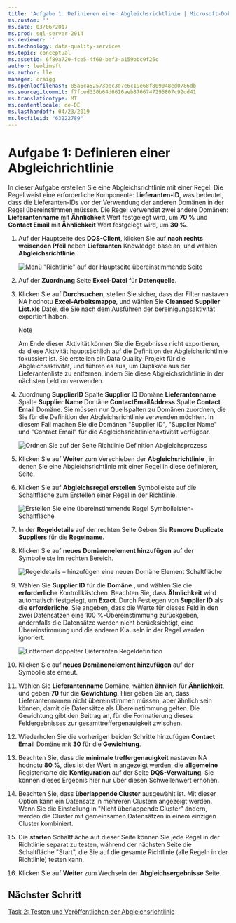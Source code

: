 ```yaml
---
title: 'Aufgabe 1: Definieren einer Abgleichsrichtlinie | Microsoft-Dokumentation'
ms.custom: ''
ms.date: 03/06/2017
ms.prod: sql-server-2014
ms.reviewer: ''
ms.technology: data-quality-services
ms.topic: conceptual
ms.assetid: 6f89a720-fce5-4f60-bef3-a159bbc9f25c
author: leolimsft
ms.author: lle
manager: craigg
ms.openlocfilehash: 85a6ca52573bec3d7e6c19e68f809048ed0786db
ms.sourcegitcommit: f7fced330b64d6616aeb8766747295807c92dd41
ms.translationtype: MT
ms.contentlocale: de-DE
ms.lasthandoff: 04/23/2019
ms.locfileid: "63222789"
---
```

# <a name="task-1-defining-a-matching-policy"></a>Aufgabe 1: Definieren einer Abgleichrichtlinie
  In dieser Aufgabe erstellen Sie eine Abgleichsrichtlinie mit einer Regel. Die Regel weist eine erforderliche Komponente: **Lieferanten-ID**, was bedeutet, dass die Lieferanten-IDs vor der Verwendung der anderen Domänen in der Regel übereinstimmen müssen. Die Regel verwendet zwei andere Domänen: **Lieferantenname** mit **Ähnlichkeit** Wert festgelegt wird, um **70 %** und **Contact Email** mit **Ähnlichkeit** Wert festgelegt wird, um **30 %**.  
  
1.  Auf der Hauptseite des **DQS-Client**, klicken Sie auf **nach rechts weisenden Pfeil** neben **Lieferanten** Knowledge base an, und wählen **Abgleichsrichtlinie**.  
  
     ![Menü "Richtlinie" auf der Hauptseite übereinstimmende Seite](../../2014/tutorials/media/et-definingamatchingpolicy-01.jpg "übereinstimmende Richtlinie im Menü auf der Hauptseite Seite")  
  
2.  Auf der **Zuordnung** Seite **Excel-Datei** für **Datenquelle**.  
  
3.  Klicken Sie auf **Durchsuchen**, stellen Sie sicher, dass der Filter nastaven NA hodnotu **Excel-Arbeitsmappe**, und wählen Sie **Cleansed Supplier List.xls** Datei, die Sie nach dem Ausführen der bereinigungsaktivität exportiert haben.  
  
    > [!NOTE]  
    >  Am Ende dieser Aktivität können Sie die Ergebnisse nicht exportieren, da diese Aktivität hauptsächlich auf die Definition der Abgleichsrichtlinie fokussiert ist. Sie erstellen ein Data Quality-Projekt für die Abgleichsaktivität, und führen es aus, um Duplikate aus der Lieferantenliste zu entfernen, indem Sie diese Abgleichsrichtlinie in der nächsten Lektion verwenden.  
  
4.  Zuordnung **SupplierID** Spalte **Supplier ID** Domäne **Lieferantenname** Spalte **Supplier Name** Domäne  **ContactEmailAddress** Spalte **Contact Email** Domäne. Sie müssen nur Quellspalten zu Domänen zuordnen, die Sie für die Definition der Abgleichsrichtlinie verwenden möchten. In diesem Fall machen Sie die Domänen "Supplier ID", "Supplier Name" und "Contact Email" für die Abgleichsrichtlinienaktivität verfügbar.  
  
     ![Ordnen Sie auf der Seite Richtlinie Definition Abgleichsprozess](../../2014/tutorials/media/et-definingamatchingpolicy-02.jpg "Seite übereinstimmender Definitionsprozess für die Richtlinie \"zuordnen\"")  
  
5.  Klicken Sie auf **Weiter** zum Verschieben der **Abgleichsrichtlinie** , in denen Sie eine Abgleichsrichtlinie mit einer Regel in diese definieren, Seite.  
  
6.  Klicken Sie auf **Abgleichsregel erstellen** Symbolleiste auf die Schaltfläche zum Erstellen einer Regel in der Richtlinie.  
  
     ![Erstellen Sie eine übereinstimmende Regel Symbolleisten-Schaltfläche](../../2014/tutorials/media/et-definingamatchingpolicy-03.jpg "erstellen Sie eine übereinstimmende Regel Symbolleisten-Schaltfläche")  
  
7.  In der **Regeldetails** auf der rechten Seite Geben Sie **Remove Duplicate Suppliers** für die **Regelname**.  
  
8.  Klicken Sie auf **neues Domänenelement hinzufügen** auf der Symbolleiste im rechten Bereich.  
  
     ![Regeldetails – hinzufügen eine neuen Domäne Element Schaltfläche](../../2014/tutorials/media/et-definingamatchingpolicy-04.jpg "Regeldetails – eine neue Domäne-Element-Schaltfläche \"hinzufügen\"")  
  
9. Wählen Sie **Supplier ID** für die **Domäne** , und wählen Sie die **erforderliche** Kontrollkästchen. Beachten Sie, dass **Ähnlichkeit** wird automatisch festgelegt, um **Exact**. Durch Festlegen von **Supplier ID** als die **erforderliche**, Sie angeben, dass die Werte für dieses Feld in den zwei Datensätzen eine 100 %-Übereinstimmung zurückgeben, andernfalls die Datensätze werden nicht berücksichtigt, eine Übereinstimmung und die anderen Klauseln in der Regel werden ignoriert.  
  
     ![Entfernen doppelter Lieferanten Regeldefinition](../../2014/tutorials/media/et-definingamatchingpolicy-05.jpg "Entfernen doppelter Lieferanten Regeldefinition")  
  
10. Klicken Sie auf **neues Domänenelement hinzufügen** auf der Symbolleiste erneut.  
  
11. Wählen Sie **Lieferantenname** Domäne, wählen **ähnlich** für **Ähnlichkeit**, und geben **70** für die **Gewichtung**.  Hier geben Sie an, dass Lieferantennamen nicht übereinstimmen müssen, aber ähnlich sein können, damit die Datensätze als Übereinstimmung gelten. Die Gewichtung gibt den Beitrag an, für die Formatierung dieses Feldergebnisses zur gesamttreffergenauigkeit zwischen.  
  
12. Wiederholen Sie die vorherigen beiden Schritte hinzufügen **Contact Email** Domäne mit **30** für die **Gewichtung**.  
  
13. Beachten Sie, dass die **minimale treffergenauigkeit** nastaven NA hodnotu **80 %**, dies ist der Wert in angezeigt werden, die **allgemeine** Registerkarte die **Konfiguration** auf der Seite **DQS-Verwaltung**. Sie können dieses Ergebnis hier nur über diesen Schwellenwert erhöhen.  
  
14. Beachten Sie, dass **überlappende Cluster** ausgewählt ist. Mit dieser Option kann ein Datensatz in mehreren Clustern angezeigt werden. Wenn Sie die Einstellung in "Nicht überlappende Cluster" ändern, werden die Cluster mit gemeinsamen Datensätzen in einem einzigen Cluster kombiniert.  
  
15. Die **starten** Schaltfläche auf dieser Seite können Sie jede Regel in der Richtlinie separat zu testen, während der nächsten Seite die Schaltfläche "Start", die Sie auf die gesamte Richtlinie (alle Regeln in der Richtlinie) testen kann.  
  
16. Klicken Sie auf **Weiter** zum Wechseln der **Abgleichsergebnisse** Seite.  
  
## <a name="next-step"></a>Nächster Schritt  
 [Task 2: Testen und Veröffentlichen der Abgleichsrichtlinie](../../2014/tutorials/task-2-testing-and-publishing-the-matching-policy.md)  
  
  
